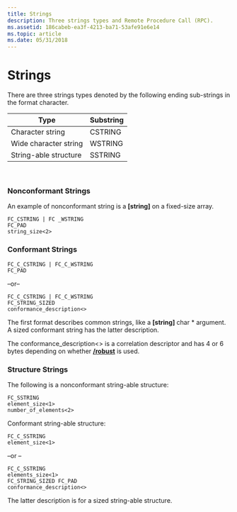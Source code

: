 ```yaml
---
title: Strings
description: Three strings types and Remote Procedure Call (RPC).
ms.assetid: 186cabeb-ea3f-4213-ba71-53afe91e6e14
ms.topic: article
ms.date: 05/31/2018
---
```


# Strings

There are three strings types denoted by the following ending sub-strings in the format character.



| Type                  | Substring |
|-----------------------|-----------|
| Character string      | CSTRING   |
| Wide character string | WSTRING   |
| String-able structure | SSTRING   |



 

### Nonconformant Strings

An example of nonconformant string is a **\[string\]** on a fixed-size array.

``` syntax
FC_CSTRING | FC _WSTRING 
FC_PAD 
string_size<2>
```

### Conformant Strings

``` syntax
FC_C_CSTRING | FC_C_WSTRING
FC_PAD 
```

–or–

``` syntax
FC_C_CSTRING | FC_C_WSTRING 
FC_STRING_SIZED 
conformance_description<> 
```

The first format describes common strings, like a **\[string\]** char \* argument. A sized conformant string has the latter description.

The conformance\_description<> is a correlation descriptor and has 4 or 6 bytes depending on whether [**/robust**](https://docs.microsoft.com/windows/desktop/Midl/-robust) is used.

### Structure Strings

The following is a nonconformant string-able structure:

``` syntax
FC_SSTRING 
element_size<1> 
number_of_elements<2>
```

Conformant string-able structure:

``` syntax
FC_C_SSTRING 
element_size<1>
```

–or –

``` syntax
FC_C_SSTRING 
elements_size<1> 
FC_STRING_SIZED FC_PAD 
conformance_description<>
```

The latter description is for a sized string-able structure.

 

 




